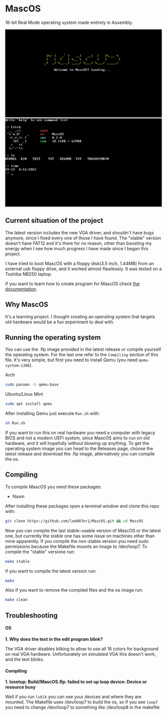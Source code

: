 # MascOS
16-bit Real Mode operating system made entirely in Assembly.

![MascOS logo](./Showcase/MascOSLogo.png)
![MascOS shell with the ls and fetch command](./Showcase/MascOSShell.jpg)

## Current situation of the project
The latest version includes the new VGA driver, and shouldn't have bugs anymore, since I fixed every one of those I have found. The "stable" version doesn't have FAT12 and it's there for no reason, other than boosting my energy when I see how much progress I have made since I began this project.

I have tried to boot MascOS with a floppy disk(3.5 inch, 1.44MB) from an external usb floppy drive, and it worked almost flawlessly. It was tested on a Toshiba NB250 laptop.

If you want to learn how to create program for MascOS check [the documentation](ProgramsDocumentation.md).

## Why MascOS
It's a learning project. I thought creating an operating system that targets old hardware would be a fun experiment to deal with.

## Running the operating system
You can use the .flp image provided in the latest release or compile yourself the operating system. For the last one refer to the `Compiling` section of this file.
It's very simple, but first you need to install Qemu (you need `qemu-system-i386`).

Arch
```sh
sudo pacman -S qemu-base
```

Ubuntu/Linux Mint
```sh
sudo apt install qemu
```

After installing Qemu just execute `Run.sh` with:
```sh
sh Run.sh
```

If you want to run this on real hardware you need a computer with legacy BIOS and not a modern UEFI system, since MascOS aims to run on old hardware, and it will hopefully without blowing up anything. To get the operating system image you can head to the Releases page, choose the latest release and download the .flp image, alternatively you can compile the os.

## Compiling
To compile MascOS you need these packages:
 - Nasm

After installing these packages open a terminal window and clone this repo with:
```sh
git clone https://github.com/leo007er1/MascOS.git && cd MascOS
```

Now you can compile the last stable-usable version of MascOS or the latest one, but currently the stable one has some issue on machines other than mine apparently. If you compile the non-stable version you need sudo permissions because the Makefile mounts an image to /dev/loop7. To compile the "stable" versione run:
```sh
make stable
```

If you want to compile the latest version run:
```sh
make
```

Also if you want to remove the compiled files and the os image run:
```sh
make clean
```


## Troubleshooting
#### OS
**1. Why does the text in the edit program blink?**

The VGA driver disables bliking to allow to use all 16 colors for background on real VGA hardware. Unfortunately on simulated VGA this doesn't work, and the text blinks.

#### Compiling
**1. losetup: Build/MascOS.flp: failed to set up loop device: Device or resource busy**

Well if you run `lsblk` you can see your devices and where they are mounted. The Makefile uses /dev/loop7 to build the os, so if you see `loop7` you need to change /dev/loop7 to something like /dev/loop8 in the makefile
